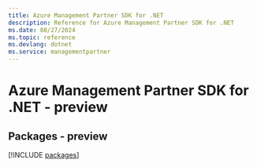 ```yaml
---
title: Azure Management Partner SDK for .NET
description: Reference for Azure Management Partner SDK for .NET
ms.date: 08/27/2024
ms.topic: reference
ms.devlang: dotnet
ms.service: managementpartner
---
```

# Azure Management Partner SDK for .NET - preview
## Packages - preview
[!INCLUDE [packages](management-partner-index.md)]